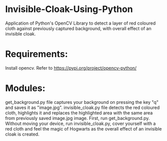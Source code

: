 # Invisible-Cloak-Using-Python
Application of Python's OpenCV Library to detect a layer of red coloured cloth against previously captured background, with overall effect of an invisible cloak.

# Requirements:
Install opencv. Refer to https://pypi.org/project/opencv-python/

# Modules:
get_background.py file captures your background on pressing the key "q" and saves it as "image.jpg". 
invisible_cloak.py file detects the red coloured cloth, highlights it and replaces the highlighted area with the same area from previously saved image.jpg image.
First, run get_background.py. Without moving your device, run invisible_cloak.py, cover yourself with a red cloth and feel the magic of Hogwarts as the overall effect of an invisible cloak is created.
